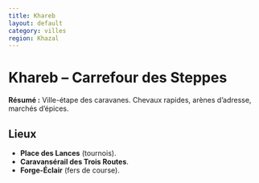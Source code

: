```yaml
---
title: Khareb
layout: default
category: villes
region: Khazal
---
```


# Khareb – Carrefour des Steppes

**Résumé :** Ville-étape des caravanes. Chevaux rapides, arènes d’adresse, marchés d’épices.

## Lieux
- **Place des Lances** (tournois).
- **Caravansérail des Trois Routes**.
- **Forge-Éclair** (fers de course).

